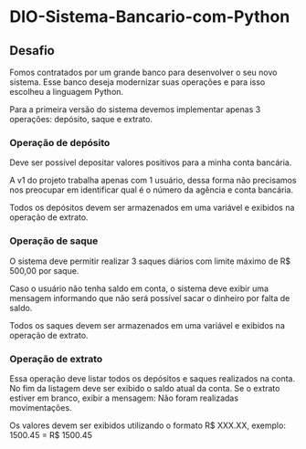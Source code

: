 # DIO-Sistema-Bancario-com-Python

## Desafio

Fomos contratados por um grande banco para desenvolver o seu novo sistema. Esse banco deseja modernizar suas operações e para isso escolheu a linguagem Python.

Para a primeira versão do sistema devemos implementar apenas 3 operações: depósito, saque e extrato.

### Operação de depósito

Deve ser possível depositar valores positivos para a minha conta bancária. 

A v1 do projeto trabalha apenas com 1 usuário, dessa forma não precisamos nos preocupar em identificar qual é o número da agência e conta bancária. 

Todos os depósitos devem ser armazenados em uma variável e exibidos na operação de extrato.

### Operação de saque

O sistema deve permitir realizar 3 saques diários com limite máximo de R$ 500,00 por saque. 

Caso o usuário não tenha saldo em conta, o sistema deve exibir uma mensagem informando que não será possível sacar o dinheiro por falta de saldo. 

Todos os saques devem ser armazenados em uma variável e exibidos na operação de extrato.

### Operação de extrato

Essa operação deve listar todos os depósitos e saques realizados na conta. No fim da listagem deve ser exibido o saldo atual da conta. Se o extrato estiver em branco, exibir a mensagem: Não foram realizadas movimentações.

Os valores devem ser exibidos utilizando o formato R$ XXX.XX, exemplo: 1500.45 = R$ 1500.45

